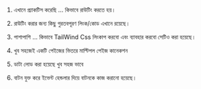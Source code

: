 1. এখানে প্র্যাকটিস করেছি ... কিভাবে রাউটিং করতে হয়।
 
3. রাউটিং করার জন্য কিছু গুরতবপূরণ লিংক/কোড এখানে রয়েছে।

5. পাশাপাশি ... কিভাবে TailWind Css লিংকাপ করবো এবং ব্যাবহার করবো সেটিও করা হয়েছে।

7. খুব সহজেই একটি পেইজের ভিতরে মাল্টিপল পেইজ কানেকশন

9. ডাটা লোড করা হয়েছে খুব সহজ ভাবে

11. বাটন যুক্ত করে ইভেন্ট হেন্ডলার দিয়ে বাটনকে কাজ করানো হয়েছে। 


